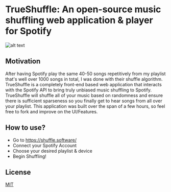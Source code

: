 # TrueShuffle: An open-source music shuffling web application & player for Spotify
![alt text](https://shuffle.software/assets/images/meta-image.png)

## Motivation
After having Spotify play the same 40-50 songs repetitively from my playlist that's well over 1000 songs in total, I was done with their shuffle algorithm. TrueShuffle is a completely front-end based web application that interacts with the Spotify API to bring truly unbiased music shuffling to Spotify. TrueShuffle will shuffle all of your music based on randomness and ensure there is sufficient sparseness so you finally get to hear songs from all over your playlist. This application was built over the span of a few hours, so feel free to fork and improve on the UI/Features.

## How to use?
- Go to https://shuffle.software/
- Connect your Spotify Account
- Choose your desired playlist & device
- Begin Shuffling!

## License
[MIT](./LICENSE)
